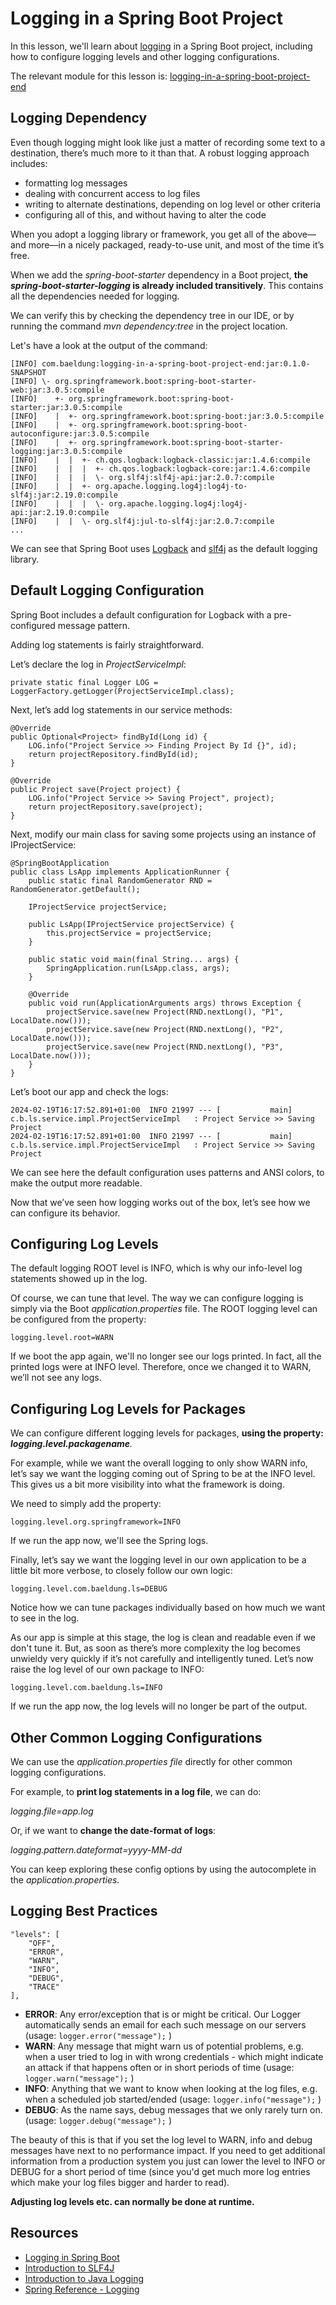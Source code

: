 # Logging in a Spring Boot Project

In this lesson, we'll learn about [logging](https://en.wikipedia.org/wiki/Log_file) in a Spring Boot project, including how to configure logging levels and other logging configurations.

The relevant module for this lesson is: [logging-in-a-spring-boot-project-end](../code/learn-spring-m3/working-with-logs-end)

## Logging Dependency

Even though logging might look like just a matter of recording some text to a destination, there’s much more to it than that. A robust logging approach includes:

* formatting log messages
* dealing with concurrent access to log files
* writing to alternate destinations, depending on log level or other criteria
* configuring all of this, and without having to alter the code

When you adopt a logging library or framework, you get all of the above—and more—in a nicely packaged, ready-to-use unit, and most of the time it’s free.

When we add the _spring-boot-starter_ dependency in a Boot project, **the _spring-boot-starter-logging_ is already included transitively**. This contains all the dependencies needed for logging.

We can verify this by checking the dependency tree in our IDE, or by running the command _mvn dependency:tree_ in the project location.

Let's have a look at the output of the command:

```
[INFO] com.baeldung:logging-in-a-spring-boot-project-end:jar:0.1.0-SNAPSHOT
[INFO] \- org.springframework.boot:spring-boot-starter-web:jar:3.0.5:compile
[INFO]    +- org.springframework.boot:spring-boot-starter:jar:3.0.5:compile
[INFO]    |  +- org.springframework.boot:spring-boot:jar:3.0.5:compile
[INFO]    |  +- org.springframework.boot:spring-boot-autoconfigure:jar:3.0.5:compile
[INFO]    |  +- org.springframework.boot:spring-boot-starter-logging:jar:3.0.5:compile
[INFO]    |  |  +- ch.qos.logback:logback-classic:jar:1.4.6:compile
[INFO]    |  |  |  +- ch.qos.logback:logback-core:jar:1.4.6:compile
[INFO]    |  |  |  \- org.slf4j:slf4j-api:jar:2.0.7:compile
[INFO]    |  |  +- org.apache.logging.log4j:log4j-to-slf4j:jar:2.19.0:compile
[INFO]    |  |  |  \- org.apache.logging.log4j:log4j-api:jar:2.19.0:compile
[INFO]    |  |  \- org.slf4j:jul-to-slf4j:jar:2.0.7:compile
...
```

We can see that Spring Boot uses [Logback](https://logback.qos.ch/) and [slf4j](https://www.slf4j.org/) as the default logging library.

## Default Logging Configuration

Spring Boot includes a default configuration for Logback with a pre-configured message pattern.

Adding log statements is fairly straightforward.

Let’s declare the log in _ProjectServiceImpl_:

```
private static final Logger LOG = LoggerFactory.getLogger(ProjectServiceImpl.class);
```

Next, let’s add log statements in our service methods:

```
@Override
public Optional<Project> findById(Long id) {
    LOG.info("Project Service >> Finding Project By Id {}", id);
    return projectRepository.findById(id);
}

@Override
public Project save(Project project) {
    LOG.info("Project Service >> Saving Project", project);
    return projectRepository.save(project);
}
```

Next, modify our main class for saving some projects using an instance of IProjectService:

```
@SpringBootApplication
public class LsApp implements ApplicationRunner {
    public static final RandomGenerator RND = RandomGenerator.getDefault();

    IProjectService projectService;

    public LsApp(IProjectService projectService) {
        this.projectService = projectService;
    }

    public static void main(final String... args) {
        SpringApplication.run(LsApp.class, args);
    }

    @Override
    public void run(ApplicationArguments args) throws Exception {
        projectService.save(new Project(RND.nextLong(), "P1", LocalDate.now()));
        projectService.save(new Project(RND.nextLong(), "P2", LocalDate.now()));
        projectService.save(new Project(RND.nextLong(), "P3", LocalDate.now()));
    }
}
```


Let’s boot our app and check the logs:

```
2024-02-19T16:17:52.891+01:00  INFO 21997 --- [           main] c.b.ls.service.impl.ProjectServiceImpl   : Project Service >> Saving Project
2024-02-19T16:17:52.891+01:00  INFO 21997 --- [           main] c.b.ls.service.impl.ProjectServiceImpl   : Project Service >> Saving Project
```

We can see here the default configuration uses patterns and ANSI colors, to make the output more readable.

Now that we’ve seen how logging works out of the box, let’s see how we can configure its behavior.

## Configuring Log Levels

The default logging ROOT level is INFO, which is why our info-level log statements showed up in the log.

Of course, we can tune that level. The way we can configure logging is simply via the Boot _application.properties_ file. The ROOT logging level can be configured from the property:

```
logging.level.root=WARN
```

If we boot the app again, we'll no longer see our logs printed. In fact, all the printed logs were at INFO level. Therefore, once we changed it to WARN, we’ll not see any logs.

## Configuring Log Levels for Packages

We can configure different logging levels for packages, **using the property: _logging.level.packagename_**_._

For example, while we want the overall logging to only show WARN info, let’s say we want the logging coming out of Spring to be at the INFO level. This gives us a bit more visibility into what the framework is doing.

We need to simply add the property:

```
logging.level.org.springframework=INFO
```

If we run the app now, we'll see the Spring logs.

Finally, let’s say we want the logging level in our own application to be a little bit more verbose, to closely follow our own logic:

```
logging.level.com.baeldung.ls=DEBUG
```

Notice how we can tune packages individually based on how much we want to see in the log.

As our app is simple at this stage, the log is clean and readable even if we don't tune it. But, as soon as there’s more complexity the log becomes unwieldy very quickly if it’s not carefully and intelligently tuned. Let’s now raise the log level of our own package to INFO:

```
logging.level.com.baeldung.ls=INFO
```

If we run the app now, the log levels will no longer be part of the output.

## Other Common Logging Configurations

We can use the _application.properties file_ directly for other common logging configurations.

For example, to **print log statements in a log file**, we can do:

_logging.file=app.log_

Or, if we want to **change the date-format of logs**:

_logging.pattern.dateformat=yyyy-MM-dd_

You can keep exploring these config options by using the autocomplete in the _application.properties._

## Logging Best Practices

```
"levels": [
    "OFF",
    "ERROR",
    "WARN",
    "INFO",
    "DEBUG",
    "TRACE"
],
```

* **ERROR**: Any error/exception that is or might be critical. Our Logger automatically sends an email for each such message on our servers (usage: `logger.error("message");` )
* **WARN**: Any message that might warn us of potential problems, e.g. when a user tried to log in with wrong credentials - which might indicate an attack if that happens often or in short periods of time (usage: `logger.warn("message");` )
* **INFO**: Anything that we want to know when looking at the log files, e.g. when a scheduled job started/ended (usage: `logger.info("message");` )
* **DEBUG**: As the name says, debug messages that we only rarely turn on. (usage: `logger.debug("message");` )

The beauty of this is that if you set the log level to WARN, info and debug messages have next to no performance impact. If you need to get additional information from a production system you just can lower the level to INFO or DEBUG for a short period of time (since you'd get much more log entries which make your log files bigger and harder to read). 

**Adjusting log levels etc. can normally be done at runtime.**



## Resources
- [Logging in Spring Boot](https://www.baeldung.com/spring-boot-logging)
- [Introduction to SLF4J](https://www.baeldung.com/slf4j-with-log4j2-logback)
- [Introduction to Java Logging](https://www.baeldung.com/java-logging-intro)
- [Spring Reference - Logging](https://docs.spring.io/spring-boot/docs/current/reference/html/boot-features-logging.html)

